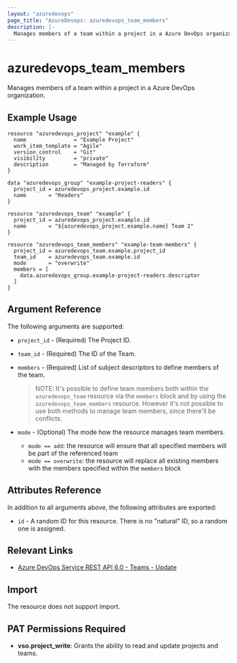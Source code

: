 ```yaml
---
layout: "azuredevops"
page_title: "AzureDevops: azuredevops_team_members"
description: |-
  Manages members of a team within a project in a Azure DevOps organization.
---
```


# azuredevops_team_members

Manages members of a team within a project in a Azure DevOps organization.

## Example Usage

```hcl
resource "azuredevops_project" "example" {
  name               = "Example Project"
  work_item_template = "Agile"
  version_control    = "Git"
  visibility         = "private"
  description        = "Managed by Terraform"
}

data "azuredevops_group" "example-project-readers" {
  project_id = azuredevops_project.example.id
  name       = "Readers"
}

resource "azuredevops_team" "example" {
  project_id = azuredevops_project.example.id
  name       = "${azuredevops_project.example.name} Team 2"
}

resource "azuredevops_team_members" "example-team-members" {
  project_id = azuredevops_team.example.project_id
  team_id    = azuredevops_team.example.id
  mode       = "overwrite"
  members = [
    data.azuredevops_group.example-project-readers.descriptor
  ]
}
```

## Argument Reference

The following arguments are supported:

- `project_id` - (Required) The Project ID.
- `team_id` - (Required) The ID of the Team.
- `members` - (Required) List of subject descriptors to define members of the team.

  > NOTE: It's possible to define team members both within the
  > `azuredevops_team` resource via the `members` block and by using the
  > `azuredevops_team_members` resource. However it's not possible to use
  > both methods to manage team members, since there'll be conflicts.
- `mode` - (Optional) The mode how the resource manages team members.
  - `mode == add`: the resource will ensure that all specified members will be part of the referenced team
  - `mode == overwrite`: the resource will replace all existing members with the members specified within the `members` block

## Attributes Reference

In addition to all arguments above, the following attributes are exported:

- `id` - A random ID for this resource. There is no "natural" ID, so a random one is assigned.

## Relevant Links

- [Azure DevOps Service REST API 6.0 - Teams - Update](https://docs.microsoft.com/en-us/rest/api/azure/devops/core/teams/update?view=azure-devops-rest-6.0)

## Import

The resource does not support import.

## PAT Permissions Required

- **vso.project_write**:	Grants the ability to read and update projects and teams. 
